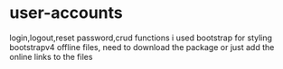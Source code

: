 # user-accounts
login,logout,reset password,crud functions
i used bootstrap for styling bootstrapv4 offline files, need to download the package or just add the online links to the files
